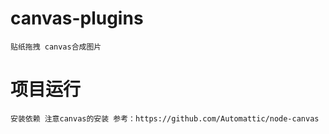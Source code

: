 # canvas-plugins
    贴纸拖拽 canvas合成图片
# 项目运行
    安装依赖 注意canvas的安装 参考：https://github.com/Automattic/node-canvas
    


